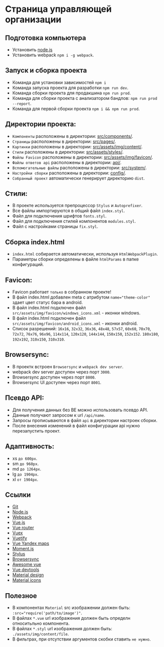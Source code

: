 # Страница управляющей организации 

## Подготовка компьютера
 - Установить [node.js](https://nodejs.org)
 - Установить webpack `npm i -g webpack`.


## Запуск и сборка проекта
 - Команда для установки зависимостей `npm i`
 - Команда запуска проекта для разработки `npm run dev`.
 - Команда сборки проекта для продакшина `npm run prod`.
 - Команда для сборки проекта с анализатором бандлов: `npm run prod --report`.
 - Команда для первой сборки проекта `npm i && npm run prod`.


## Директории проекта:
 - `Компоненты` расположены в директории: [src/components/](src/components/).
 - `Страницы` расположены в директории: [src/pages/](src/pages/).
 - `Картинки` расположены в директории: [src/assets/img/content/](src/assets/img/content/).
 - `Стили` расположены в директории: [src/assets/styles/](src/assets/styles/).
 - `Файлы Favicon` расположены в директории: [src/assets/img/favicon/](src/assets/img/favicon/).
 - `Файлы ответов api` расположены в директории: [api/](api/).
 - `Вспомогательные файлы` расположены в директории: [src/system/](src/system/).
 - `Настройки сборки` расположены в директории: [config/](config).
 - `Собранный проект` автоматически генерирует директорию `dist`.


## Стили:
 - В проекте используется препроцессор `Stylus` и `Autoprefixer`.
 - Все файлы импортируются в общий файл `index.styl`.
 - Файл для подключения шрифтов `fonts.styl`.
 - Файл для подключения стилей компонентов `modules.styl`.
 - Файл с настройками страницы `fix.styl`.


## Сборка index.html
 - `index.html` собирается автоматически, используя `HtmlWebpackPlugin`.
 - Параметры сборки определены в файле `htmlParams` в папке конфигураций.


## Favicon:
 - Favicon работает `только` в собранном проекте!
 - В файл index.html добавлен meta с атрибутом `name="theme-color"` здает цвет статус бара в android. 
 - В файл index.html подключен файл `src/assets/img/favicon/windows_icons.xml` - иконки windows.
 - В файл index.html подключен файл `src/assets/img/favicon/android_icons.xml` - иконки android.
 - Список разрешений: `16х16`, `32х32`, `36х36`, `48х48`, `57х57`, `60х60`, `70х70`, `72х72`, `76х76`, `96х96`, `114х114`, `120х120`, `144х144`, `150х150`, `152х152`. `180х180`, `192х192`, `310х150`, `310х310`.


## Browsersync:
 - В проектк встроен `Browsersync` и `webpack dev server`.
 - webpack dev server доступен через порт `3000`.
 - Browsersync доступен через порт `8000`.
 - Browsersync UI доступен через порт `8001`.


## Псевдо API:
 - Для получения данных без BE можно использовать псевдо API.
 - Данные получают запросом к url `/api/name`.
 - Запросы прописываются в файл `api` в директории настроек сборки.
 - После внесения изменений в файл конфигурации api нужно перезапустить проект.


## Адаптивность:
 - xs `до 600px`.
 - sm `до 960px`.
 - md `до 1264px`.
 - lg `до 1904px`.
 - xl `от 1904px`.


## Ссылки
 - [Git](https://git-scm.com/downloads)
 - [Node.js](https://nodejs.org)
 - [Webpack](https://webpack.js.org)
 - [Vue.js](https://ru.vuejs.org)
 - [Vue router](https://router.vuejs.org/ru/)
 - [Vuex](https://vuex.vuejs.org/ru/)
 - [Vuetify](https://vuetifyjs.com)
 - [Vue Yandex maps](https://github.com/PNKBizz/vue-yandex-map)
 - [Moment.js](https://momentjs.com/)
 - [Stylus](http://stylus-lang.com)
 - [Browsersync](https://www.browsersync.io/)
 - [Awesome vue](https://github.com/vuejs/awesome-vue)
 - [Vue devtools](https://github.com/vuejs/vue-devtools)
 - [Material design](https://material.io)
 - [Material icons](https://material.io/icons/)


## Полезное
 - В компонентах `Material` src изображении должен быть: `:src="require('path/to/image')"`.
 - В файлах `*.vue` url изображения должен быть определн относитьльно компонента.
 - В файлах `*.styl` url изображения должен быть: `./assets/img/content/file`.
 - В фильтрах, при отсутствии аргументов скобки ставить `не нужно`.
